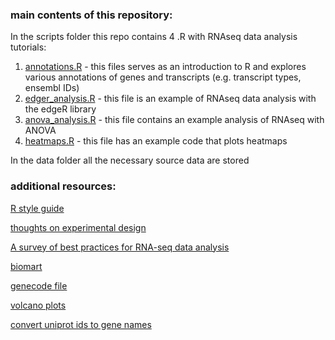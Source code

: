 ### main contents of this repository:

In the scripts folder this repo contains 4 .R with RNAseq data analysis tutorials:

1. [annotations.R](scripts/annotations.R) - this files serves as an introduction to R and explores various annotations of genes and transcripts (e.g. transcript types, ensembl IDs)
2. [edger_analysis.R](scripts/edger_analysis.R) - this file is an example of RNAseq data analysis with the edgeR library
3. [anova_analysis.R](scripts/anova_analysis.R) - this file contains an example analysis of RNAseq with ANOVA
4. [heatmaps.R](scripts/visualisation.R) - this file has an example code that plots heatmaps


In the data folder all the necessary source data are stored


### additional resources:

[R style guide](http://adv-r.had.co.nz/Style.html)

[thoughts on experimental design](https://rnaseq.uoregon.edu/#exp-design)

[A survey of best practices for RNA-seq data analysis](https://genomebiology.biomedcentral.com/articles/10.1186/s13059-016-0881-8)

[biomart](http://www.ensembl.org/biomart/martview/c94e38bf4ec0092a1bc759804d0a2be5)


[genecode file](https://ftp.ebi.ac.uk/pub/databases/gencode/Gencode_human/release_43/gencode.v43.basic.annotation.gtf.gz)

[volcano plots](https://bioconductor.org/packages/devel/bioc/vignettes/EnhancedVolcano/inst/doc/EnhancedVolcano.htmlhttps://bioconductor.org/packages/devel/bioc/vignettes/EnhancedVolcano/inst/doc/EnhancedVolcano.html)

[convert uniprot ids to gene names](https://biit.cs.ut.ee/gprofiler/convert)
